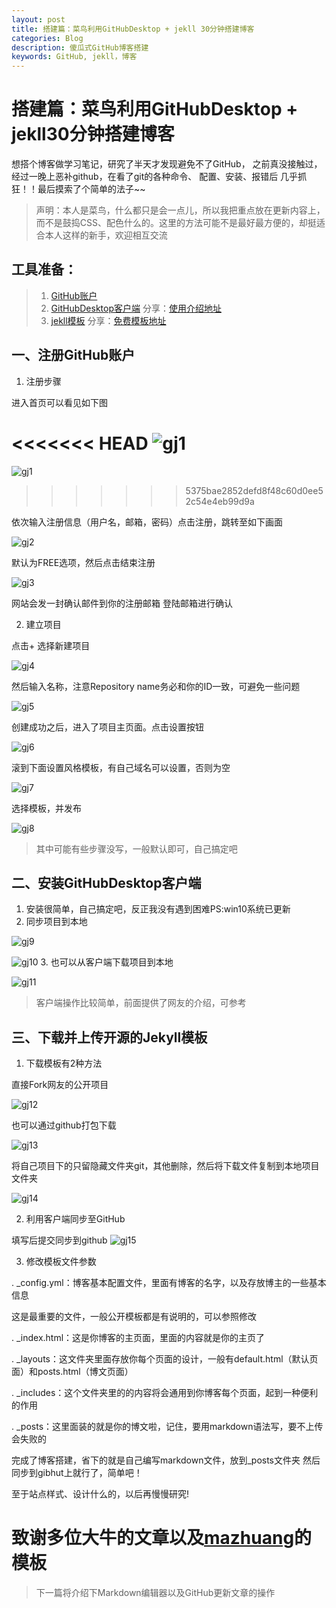 ```yaml
---
layout: post
title: 搭建篇：菜鸟利用GitHubDesktop + jekll 30分钟搭建博客
categories: Blog
description: 傻瓜式GitHub博客搭建
keywords: GitHub, jekll，博客
---
```


# 搭建篇：菜鸟利用GitHubDesktop + jekll30分钟搭建博客 #

想搭个博客做学习笔记，研究了半天才发现避免不了GitHub，
之前真没接触过，经过一晚上恶补github，在看了git的各种命令、
配置、安装、报错后 几乎抓狂！！最后摸索了个简单的法子~~

> 声明：本人是菜鸟，什么都只是会一点儿，所以我把重点放在更新内容上，而不是鼓捣CSS、配色什么的。这里的方法可能不是最好最方便的，却挺适合本人这样的新手，欢迎相互交流

## 工具准备： ##
> 1. [GitHub账户](https://github.com)
> 2. [GitHubDesktop客户端](https://desktop.github.com/)
>分享：[使用介绍地址](http://blog.csdn.net/yuxin1100/article/details/52801878)
> 3. [jekll模板](https://github.com/mzlogin/mzlogin.github.io)
> 分享：[免费模板地址](http://jekyllthemes.org/)


## 一、注册GitHub账户 ##
1. 注册步骤

  进入首页可以看见如下图

<<<<<<< HEAD
  ![gj1](images/blog/gj1.png)
=======
  ![gj1](images/blog/gj1.png)
>>>>>>> 5375bae2852defd8f48c60d0ee52c54e4eb99d9a

  依次输入注册信息（用户名，邮箱，密码）点击注册，跳转至如下画面

  ![gj2](images/blog/gj2.png)

  默认为FREE选项，然后点击结束注册

  ![gj3](images/blog/gj3.png)

  网站会发一封确认邮件到你的注册邮箱 登陆邮箱进行确认

2. 建立项目

  点击+ 选择新建项目

  ![gj4](images/blog/gj4.png)

  然后输入名称，注意Repository name务必和你的ID一致，可避免一些问题

  ![gj5](images/blog/gj5.png)

  创建成功之后，进入了项目主页面。点击设置按钮

  ![gj6](images/blog/gj6.png)

  滚到下面设置风格模板，有自己域名可以设置，否则为空

  ![gj7](images/blog/gj7.png)

  选择模板，并发布

  ![gj8](images/blog/gj8.png)
>其中可能有些步骤没写，一般默认即可，自己搞定吧



## 二、安装GitHubDesktop客户端 ##
1. 安装很简单，自己搞定吧，反正我没有遇到困难PS:win10系统已更新
2. 同步项目到本地

  ![gj9](images/blog/gj9.png)

  ![gj10](images/blog/gj10.png)
3. 也可以从客户端下载项目到本地

  ![gj11](images/blog/gj11.png)
>客户端操作比较简单，前面提供了网友的介绍，可参考



## 三、下载并上传开源的Jekyll模板 ##
1. 下载模板有2种方法

  直接Fork网友的公开项目

  ![gj12](images/blog/gj12.png)

  也可以通过github打包下载

  ![gj13](images/blog/gj13.png)

  将自己项目下的只留隐藏文件夹git，其他删除，然后将下载文件复制到本地项目文件夹

  ![gj14](images/blog/gj14.png)

2. 利用客户端同步至GitHub

  填写后提交同步到github
  ![gj15](images/blog/gj15.png)

3. 修改模板文件参数

  . _config.yml：博客基本配置文件，里面有博客的名字，以及存放博主的一些基本信息

  这是最重要的文件，一般公开模板都是有说明的，可以参照修改

  .  _index.html：这是你博客的主页面，里面的内容就是你的主页了

  . _layouts：这文件夹里面存放你每个页面的设计，一般有default.html（默认页面）和posts.html（博文页面）

  . _includes：这个文件夹里的的内容将会通用到你博客每个页面，起到一种便利的作用

  . _posts：这里面装的就是你的博文啦，记住，要用markdown语法写，要不上传会失败的


完成了博客搭建，省下的就是自己编写markdown文件，放到_posts文件夹
然后同步到gibhut上就行了，简单吧！

至于站点样式、设计什么的，以后再慢慢研究!
# 致谢多位大牛的文章以及[mazhuang](http://mazhuang.org/)的模板 #


> 下一篇将介绍下Markdown编辑器以及GitHub更新文章的操作
